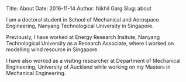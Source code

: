 Title: About
Date: 2016-11-14
Author: Nikhil Garg
Slug: about

I am a doctoral student in School of Mechanical and Aerospace Engineering, Nanyang Technological University in Singapore.

Previously, I have worked at Energy Research Insitute, Nanyang Technological University as a Research Associate, where I worked on modelling wind resource in Singapore.

I have also worked as a visiting researcher at Department of Mechanical Engineering, University of Auckland while working on my Masters in Mechanical Engineering.
